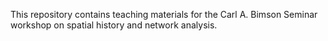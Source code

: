 This repository contains teaching materials for the Carl A. Bimson Seminar workshop on spatial history and network analysis.
